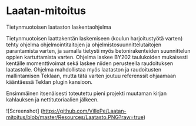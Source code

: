 # Laatan-mitoitus
Tietynmuotoisen laataston laskentaohjelma

Tietynmuotoisen laattakentän laskemiseen (koulun harjoitustyötä varten) tehty ohjelma ohjelmointitaitojen ja ohjelmistosuunnittelutaitojen parantamista varten, ja samalla tietysti myös betonirakenteiden suunnittelun oppien kartuttamista varten.
Ohjelma laskee BY202 taulukoiden mukaisesti kentälle momenttivoimat sekä laskee niiden perusteella raudoituksen laatastolle.
Ohjelma mahdollistaa myös laataston ja raudoitusten mallintamisen Teklaan, mutta tätä varten joutuu referenssit ohjaamaan kääntäessä Teklan plugin kansioon.

Ensimmäinen itsenäisesti toteutettu pieni projekti muutaman kirjan kahlauksen ja nettitutoriaalien jälkeen.

![Screenshot] (https://github.com/VillePe/Laatan-mitoitus/blob/master/Resources/Laatasto.PNG?raw=true)
